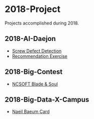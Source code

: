 # 2018-Project
Projects accomplished during 2018.
## 2018-AI-Daejon
* [Screw Defect Detection](https://github.com/julysoom/2018-Project/tree/master/2018-AI-Daejon/Screw-Defect-Detection)
* [Recommendation Exercise](https://github.com/julysoom/2018-Project/tree/master/2018-AI-Daejon/Recommendation-Excercise)
## 2018-Big-Contest
* [NCSOFT Blade & Soul](https://github.com/julysoom/2018-Project/tree/master/2018-Big-Contest)
## 2018-Big-Data-X-Campus
* [Naeil Baeum Card](https://github.com/julysoom/2018-Project/tree/master/2018-Big-Data-X-Campus)


